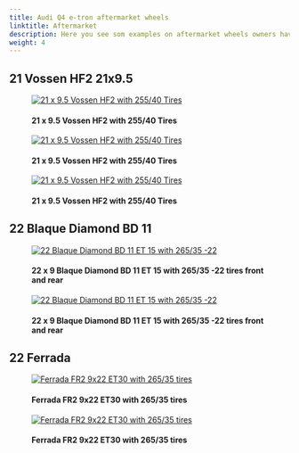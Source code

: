 ```yaml
---
title: Audi Q4 e-tron aftermarket wheels
linktitle: Aftermarket
description: Here you see som examples on aftermarket wheels owners have put on their Audi Q4 e-tron
weight: 4
---
```

<!-- markdownlint-disable MD033 -->
## 21 Vossen HF2 21x9.5

<figure>
    <a href="https://media.electrichasgoneaudi.net/multimedia/models/q4-e-tron/exterior/wheels/aftermarket/vossenhf2_1.jpg">
        <img src="https://media.electrichasgoneaudi.net/multimedia/models/q4-e-tron/exterior/wheels/aftermarket/vossenhf2_1s.jpg" alt="21 x 9.5 Vossen HF2 with 255/40 Tires" title="21 x 9.5 Vossen HF2 with 255/40 Tires">
    </a>
    <figcaption><h4>21 x 9.5 Vossen HF2 with 255/40 Tires</h4></figcaption>
</figure>

<figure>
    <a href="https://media.electrichasgoneaudi.net/multimedia/models/q4-e-tron/exterior/wheels/aftermarket/vossenhf2_2.jpg">
        <img src="https://media.electrichasgoneaudi.net/multimedia/models/q4-e-tron/exterior/wheels/aftermarket/vossenhf2_2s.jpg" alt="21 x 9.5 Vossen HF2 with 255/40 Tires" title="21 x 9.5 Vossen HF2 with 255/40 Tires">
    </a>
    <figcaption><h4>21 x 9.5 Vossen HF2 with 255/40 Tires</h4></figcaption>
</figure>

<figure>
    <a href="https://media.electrichasgoneaudi.net/multimedia/models/q4-e-tron/exterior/wheels/aftermarket/vossenhf2_3.jpg">
        <img src="https://media.electrichasgoneaudi.net/multimedia/models/q4-e-tron/exterior/wheels/aftermarket/vossenhf2_3s.jpg" alt="21 x 9.5 Vossen HF2 with 255/40 Tires" title="21 x 9.5 Vossen HF2 with 255/40 Tires">
    </a>
    <figcaption><h4>21 x 9.5 Vossen HF2 with 255/40 Tires</h4></figcaption>
</figure>

## 22 Blaque Diamond  BD 11

<figure>
    <a href="https://media.electrichasgoneaudi.net/multimedia/models/q4-e-tron/exterior/wheels/aftermarket/blaquediamond11_1.jpg">
        <img src="https://media.electrichasgoneaudi.net/multimedia/models/q4-e-tron/exterior/wheels/aftermarket/blaquediamond11_1s.jpg" alt="22 Blaque Diamond BD 11 ET 15 with 265/35 -22 " title="22 Blaque Diamond BD 11 ET 15 with 265/35 -22 ">
    </a>
    <figcaption><h4>22 x 9 Blaque Diamond BD 11 ET 15 with 265/35 -22 tires front and rear</h4></figcaption>
</figure>

<figure>
    <a href="https://media.electrichasgoneaudi.net/multimedia/models/q4-e-tron/exterior/wheels/aftermarket/blaquediamond11_2.jpg">
        <img src="https://media.electrichasgoneaudi.net/multimedia/models/q4-e-tron/exterior/wheels/aftermarket/blaquediamond11_2s.jpg" alt="22 Blaque Diamond BD 11 ET 15 with 265/35 -22 " title="22 Blaque Diamond BD 11 ET 15 with 265/35 -22 ">
    </a>
    <figcaption><h4>22 x 9 Blaque Diamond BD 11 ET 15 with 265/35 -22 tires front and rear</h4></figcaption>
</figure>

## 22 Ferrada

<figure>
    <a href="https://media.electrichasgoneaudi.net/multimedia/models/q4-e-tron/exterior/wheels/aftermarket/ferrada1.jpg">
        <img src="https://media.electrichasgoneaudi.net/multimedia/models/q4-e-tron/exterior/wheels/aftermarket/ferrada1s.jpg" alt="Ferrada FR2 9x22 ET30 with 265/35 tires" title="Ferrada FR2 9x22 ET30 with 265/35 tires">
    </a>
    <figcaption><h4>Ferrada FR2 9x22 ET30 with 265/35 tires</h4></figcaption>
</figure>

<figure>
    <a href="https://media.electrichasgoneaudi.net/multimedia/models/q4-e-tron/exterior/wheels/aftermarket/ferrada2.jpg">
        <img src="https://media.electrichasgoneaudi.net/multimedia/models/q4-e-tron/exterior/wheels/aftermarket/ferrada2s.jpg" alt="Ferrada FR2 9x22 ET30 with 265/35 tires" title="Ferrada FR2 9x22 ET30 with 265/35 tires">
    </a>
    <figcaption><h4>Ferrada FR2 9x22 ET30 with 265/35 tires</h4></figcaption>
</figure>
